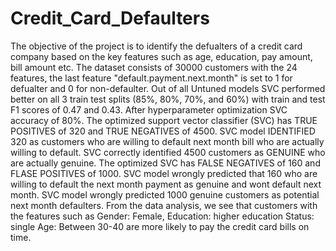 # Credit_Card_Defaulters
The objective of the project is to identify the defualters of a credit card company based on the key features such as age, education, pay amount, bill amount etc. The dataset consists of 30000 customers with the 24 features, the last feature "default.payment.next.month" is set to 1 for defualter and 0 for non-defaulter. Out of all Untuned models SVC performed better on all 3 train test splits (85%, 80%, 70%, and 60%) with train and test F1 scores of 0.47 and 0.43. After hyperparameter optimization SVC accuracy of 80%. The optimized support vector classifier (SVC) has TRUE POSITIVES of 320 and TRUE NEGATIVES of 4500. SVC model IDENTIFIED 320 as customers who are willing to default next month bill who are actually willing to default. SVC correctly identified 4500 customers as GENUINE who are actually genuine. The optimized SVC has FALSE NEGATIVES of 160 and FLASE POSITIVES of 1000. SVC model wrongly predicted that 160 who are willing to default the next month payment as genuine and wont default next month. SVC model wrongly predicted 1000 genuine customers as potential next month defaulters. From the data analysis, we see that customers with the features such as Gender: Female, Education: higher education Status: single Age: Between 30-40 are more likely to pay the credit card bills on time. 
